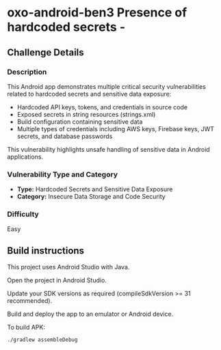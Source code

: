 # oxo-android-ben3 Presence of hardcoded secrets - 

## Challenge Details

### Description

This Android app demonstrates multiple critical security vulnerabilities related to hardcoded secrets and sensitive data exposure:

- Hardcoded API keys, tokens, and credentials in source code
- Exposed secrets in string resources (strings.xml)
- Build configuration containing sensitive data
- Multiple types of credentials including AWS keys, Firebase keys, JWT secrets, and database passwords

This vulnerability highlights unsafe handling of sensitive data in Android applications.

### Vulnerability Type and Category
- **Type:** Hardcoded Secrets and Sensitive Data Exposure
- **Category:** Insecure Data Storage and Code Security

### Difficulty
Easy

## Build instructions
This project uses Android Studio with Java.

Open the project in Android Studio.

Update your SDK versions as required (compileSdkVersion >= 31 recommended).

Build and deploy the app to an emulator or Android device.

To build APK:
```bash
./gradlew assembleDebug
```